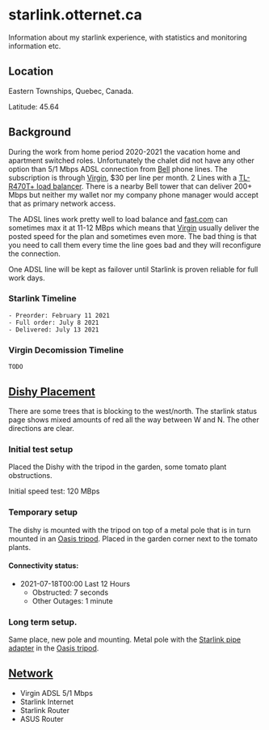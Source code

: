 # starlink.otternet.ca
Information about my starlink experience, with statistics and monitoring information etc.

## Location
Eastern Townships, Quebec, Canada.

Latitude: 45.64

## Background

During the work from home period 2020-2021 the vacation home and apartment switched roles. Unfortunately the chalet did not have any other option than 5/1 Mbps ADSL connection from [Bell](http://www.bell.ca) phone lines. The subscription is through [Virgin](https://www.virginmobile.ca/en/home/index.html), $30 per line per month. 2 Lines with a [TL-R470T+ load balancer](https://www.tp-link.com/us/business-networking/load-balance-router/tl-r470t+/). There is a nearby Bell tower that can deliver 200+ Mbps but neither my wallet nor my company phone manager would accept that as primary network access.

The ADSL lines work pretty well to load balance and [fast.com](http://fast.com) can sometimes max it at 11-12 MBps which means that [Virgin](https://www.virginmobile.ca/en/home/index.html) usually deliver the posted speed for the plan and sometimes even more. The bad thing is that you need to call them every time the line goes bad and they will reconfigure the connection.

One ADSL line will be kept as failover until Starlink is proven reliable for full work days.

### Starlink Timeline
```
- Preorder: February 11 2021
- Full order: July 8 2021
- Delivered: July 13 2021
```
### Virgin Decomission Timeline
```
TODO 
```

## [Dishy Placement](./placement/)

There are some trees that is blocking to the west/north. The starlink status page shows mixed amounts of red all the way between W and N. The other directions are clear.

### Initial test setup

Placed the Dishy with the tripod in the garden, some tomato plant obstructions. 

Initial speed test: 120 MBps

### Temporary setup

The dishy is mounted with the tripod on top of a metal pole that is in turn mounted in an [Oasis tripod](http://www.satelliteoasis.com/2-in-od-satellite-dish-tripod-for-directv-slimline-hd-dish/). Placed in the garden corner next to the tomato plants.

#### Connectivity status:
- 2021-07-18T00:00 Last 12 Hours
    * Obstructed: 7 seconds
    * Other Outages: 1 minute


### Long term setup.

Same place, new pole and mounting. Metal pole with the [Starlink pipe adapter](https://shop.starlink.com/products/ca-consumer-mount-pipeadapter-grey) in the [Oasis tripod](http://www.satelliteoasis.com/2-in-od-satellite-dish-tripod-for-directv-slimline-hd-dish/).

## [Network](./network)
- Virgin ADSL 5/1 Mbps
- Starlink Internet
- Starlink Router
- ASUS Router
